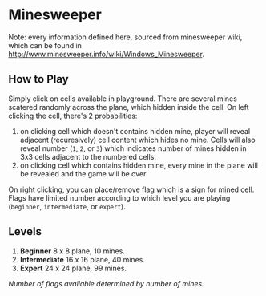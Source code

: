 # Minesweeper

Note: every information defined here, sourced from minesweeper wiki, which can be found in http://www.minesweeper.info/wiki/Windows_Minesweeper.

## How to Play

Simply click on cells available in playground. There are several mines scatered randomly across the plane, which hidden inside the cell. On left clicking the cell, there's 2 probabilities:

1. on clicking cell which doesn't contains hidden mine, player will reveal adjacent (recuresively) cell content which hides no mine. Cells will also reveal number (`1`, `2`, or `3`) which indicates number of mines hidden in 3x3 cells adjacent to the numbered cells.
2. on clicking cell which contains hidden mine, every mine in the plane will be revealed and the game will be over.

On right clicking, you can place/remove flag which is a sign for mined cell. Flags have limited number according to which level you are playing (`beginner`, `intermediate`, or `expert`).

## Levels

1. **Beginner**
   8 x 8 plane, 10 mines.
2. **Intermediate**
   16 x 16 plane, 40 mines.
3. **Expert**
   24 x 24 plane, 99 mines.

_Number of flags available determined by number of mines._
